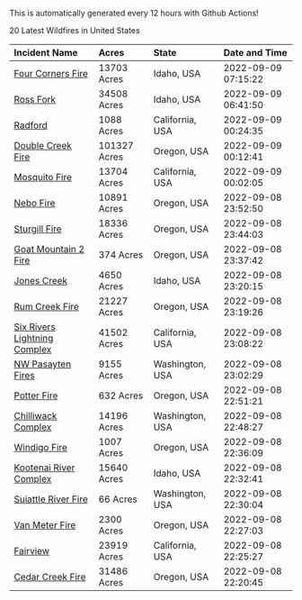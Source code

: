 This is automatically generated every 12 hours with Github Actions!

20 Latest Wildfires in United States

 | Incident Name | Acres | State | Date and Time |
|:---|:---|:---|:---|
| [Four Corners Fire](https://inciweb.nwcg.gov/incident/8331/) | 13703 Acres | Idaho, USA | 2022-09-09 07:15:22 |
| [Ross Fork](https://inciweb.nwcg.gov/incident/8375/) | 34508 Acres | Idaho, USA | 2022-09-09 06:41:50 |
| [Radford](https://inciweb.nwcg.gov/incident/8390/) | 1088 Acres | California, USA | 2022-09-09 00:24:35 |
| [Double Creek Fire](https://inciweb.nwcg.gov/incident/8366/) | 101327 Acres | Oregon, USA | 2022-09-09 00:12:41 |
| [Mosquito Fire](https://inciweb.nwcg.gov/incident/8398/) | 13704 Acres | California, USA | 2022-09-09 00:02:05 |
| [Nebo Fire](https://inciweb.nwcg.gov/incident/8363/) | 10891 Acres | Oregon, USA | 2022-09-08 23:52:50 |
| [Sturgill Fire](https://inciweb.nwcg.gov/incident/8364/) | 18336 Acres | Oregon, USA | 2022-09-08 23:44:03 |
| [Goat Mountain 2 Fire](https://inciweb.nwcg.gov/incident/8380/) | 374 Acres | Oregon, USA | 2022-09-08 23:37:42 |
| [Jones Creek](https://inciweb.nwcg.gov/incident/8407/) | 4650 Acres | Idaho, USA | 2022-09-08 23:20:15 |
| [Rum Creek Fire](https://inciweb.nwcg.gov/incident/8348/) | 21227 Acres | Oregon, USA | 2022-09-08 23:19:26 |
| [Six Rivers Lightning Complex](https://inciweb.nwcg.gov/incident/8312/) | 41502 Acres | California, USA | 2022-09-08 23:08:22 |
| [NW Pasayten Fires](https://inciweb.nwcg.gov/incident/8397/) | 9155 Acres | Washington, USA | 2022-09-08 23:02:29 |
| [Potter Fire](https://inciweb.nwcg.gov/incident/8291/) | 632 Acres | Oregon, USA | 2022-09-08 22:51:21 |
| [Chilliwack Complex](https://inciweb.nwcg.gov/incident/8394/) | 14196 Acres | Washington, USA | 2022-09-08 22:48:27 |
| [Windigo Fire](https://inciweb.nwcg.gov/incident/8292/) | 1007 Acres | Oregon, USA | 2022-09-08 22:36:09 |
| [Kootenai River Complex ](https://inciweb.nwcg.gov/incident/8378/) | 15640 Acres | Idaho, USA | 2022-09-08 22:32:41 |
| [Suiattle River Fire](https://inciweb.nwcg.gov/incident/8396/) | 66 Acres | Washington, USA | 2022-09-08 22:30:04 |
| [Van Meter Fire](https://inciweb.nwcg.gov/incident/8405/) | 2300 Acres | Oregon, USA | 2022-09-08 22:27:03 |
| [Fairview](https://inciweb.nwcg.gov/incident/8402/) | 23919 Acres | California, USA | 2022-09-08 22:25:27 |
| [Cedar Creek Fire](https://inciweb.nwcg.gov/incident/8307/) | 31486 Acres | Oregon, USA | 2022-09-08 22:20:45 |
